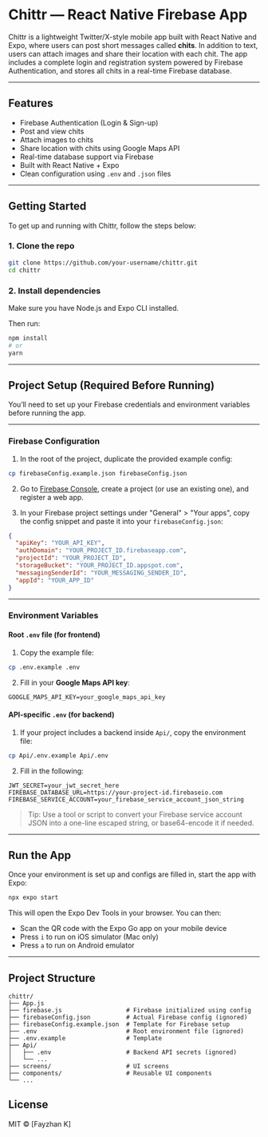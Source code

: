 # Chittr — React Native Firebase App

Chittr is a lightweight Twitter/X-style mobile app built with React Native and Expo, where users can post short messages called **chits**. In addition to text, users can attach images and share their location with each chit. The app includes a complete login and registration system powered by Firebase Authentication, and stores all chits in a real-time Firebase database.

---

## Features

- Firebase Authentication (Login & Sign-up)
- Post and view chits
- Attach images to chits
- Share location with chits using Google Maps API
- Real-time database support via Firebase
- Built with React Native + Expo
- Clean configuration using `.env` and `.json` files

---

## Getting Started

To get up and running with Chittr, follow the steps below:

### 1. Clone the repo

```bash
git clone https://github.com/your-username/chittr.git
cd chittr
```

### 2. Install dependencies

Make sure you have Node.js and Expo CLI installed.

Then run:

```bash
npm install
# or
yarn
```

---

## Project Setup (Required Before Running)

You’ll need to set up your Firebase credentials and environment variables before running the app.

---

### Firebase Configuration

1. In the root of the project, duplicate the provided example config:

```bash
cp firebaseConfig.example.json firebaseConfig.json
```

2. Go to [Firebase Console](https://console.firebase.google.com/), create a project (or use an existing one), and register a web app.

3. In your Firebase project settings under "General" > "Your apps", copy the config snippet and paste it into your `firebaseConfig.json`:

```json
{
  "apiKey": "YOUR_API_KEY",
  "authDomain": "YOUR_PROJECT_ID.firebaseapp.com",
  "projectId": "YOUR_PROJECT_ID",
  "storageBucket": "YOUR_PROJECT_ID.appspot.com",
  "messagingSenderId": "YOUR_MESSAGING_SENDER_ID",
  "appId": "YOUR_APP_ID"
}
```

---

### Environment Variables

#### Root `.env` file (for frontend)

1. Copy the example file:

```bash
cp .env.example .env
```

2. Fill in your **Google Maps API key**:

```env
GOOGLE_MAPS_API_KEY=your_google_maps_api_key
```

#### API-specific `.env` (for backend)

1. If your project includes a backend inside `Api/`, copy the environment file:

```bash
cp Api/.env.example Api/.env
```

2. Fill in the following:

```env
JWT_SECRET=your_jwt_secret_here
FIREBASE_DATABASE_URL=https://your-project-id.firebaseio.com
FIREBASE_SERVICE_ACCOUNT=your_firebase_service_account_json_string
```

> Tip: Use a tool or script to convert your Firebase service account JSON into a one-line escaped string, or base64-encode it if needed.

---

## Run the App

Once your environment is set up and configs are filled in, start the app with Expo:

```bash
npx expo start
```

This will open the Expo Dev Tools in your browser. You can then:

- Scan the QR code with the Expo Go app on your mobile device
- Press `i` to run on iOS simulator (Mac only)
- Press `a` to run on Android emulator

---

## Project Structure

```
chittr/
├── App.js
├── firebase.js                  # Firebase initialized using config
├── firebaseConfig.json          # Actual Firebase config (ignored)
├── firebaseConfig.example.json  # Template for Firebase setup
├── .env                         # Root environment file (ignored)
├── .env.example                 # Template
├── Api/
│   ├── .env                     # Backend API secrets (ignored)
│   └── ...
├── screens/                     # UI screens
├── components/                  # Reusable UI components
└── ...
```

## License

MIT © [Fayzhan K]
